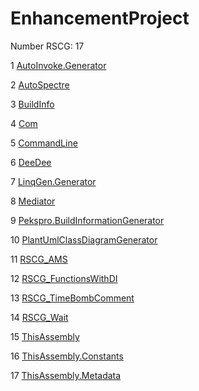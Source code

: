 <h1>EnhancementProject</h1>

Number RSCG: 17

   1 [AutoInvoke.Generator](/docs/AutoInvoke.Generator)

   2 [AutoSpectre](/docs/AutoSpectre)

   3 [BuildInfo](/docs/BuildInfo)

   4 [Com](/docs/Com)

   5 [CommandLine](/docs/CommandLine)

   6 [DeeDee](/docs/DeeDee)

   7 [LinqGen.Generator](/docs/LinqGen.Generator)

   8 [Mediator](/docs/Mediator)

   9 [Pekspro.BuildInformationGenerator](/docs/Pekspro.BuildInformationGenerator)

   10 [PlantUmlClassDiagramGenerator](/docs/PlantUmlClassDiagramGenerator)

   11 [RSCG_AMS](/docs/RSCG_AMS)

   12 [RSCG_FunctionsWithDI](/docs/RSCG_FunctionsWithDI)

   13 [RSCG_TimeBombComment](/docs/RSCG_TimeBombComment)

   14 [RSCG_Wait](/docs/RSCG_Wait)

   15 [ThisAssembly](/docs/ThisAssembly)

   16 [ThisAssembly.Constants](/docs/ThisAssembly.Constants)

   17 [ThisAssembly.Metadata](/docs/ThisAssembly.Metadata)
    